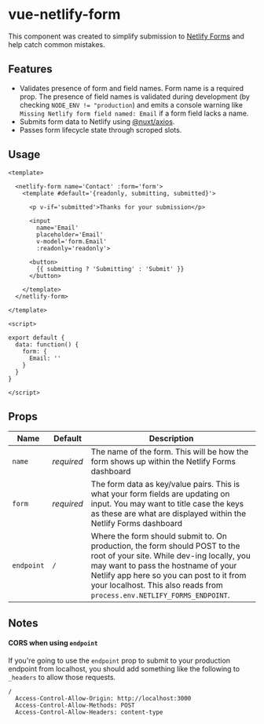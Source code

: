 # vue-netlify-form

This component was created to simplify submission to [Netlify Forms](https://docs.netlify.com/forms) and help catch common mistakes.

## Features

- Validates presence of form and field names.  Form name is a required prop.  The presence of field names is validated during development (by checking `NODE_ENV != "production`) and emits a console warning like `Missing Netlify form field named: Email` if a form field lacks a name.
- Submits form data to Netlify using [@nuxt/axios](https://axios.nuxtjs.org/).
- Passes form lifecycle state through scroped slots.

## Usage

```vue
<template>

  <netlify-form name='Contact' :form='form'>
    <template #default='{readonly, submitting, submitted}'>

      <p v-if='submitted'>Thanks for your submission</p>

      <input
        name='Email'
        placeholder='Email'
        v-model='form.Email'
        :readonly='readonly'>

      <button>
        {{ submitting ? 'Submitting' : 'Submit' }}
      </button>

    </template>
  </netlify-form>

</template>

<script>

export default {
  data: function() {
    form: {
      Email: ''
    }
  }
}

</script>
```

## Props

| Name | Default | Description |
| ---- | ------- | ----------- |
| `name` | _required_ | The name of the form.  This will be how the form shows up within the Netlify Forms dashboard |
| `form` | _required_ | The form data as key/value pairs.  This is what your form fields are updating on input.  You may want to title case the keys as these are what are displayed within the Netlify Forms dashboard |
| `endpoint` | `/` | Where the form should submit to.  On production, the form should POST to the root of your site.  While dev-ing locally, you may want to pass the hostname of your Netlify app here so you can post to it from your localhost.  This also reads from `process.env.NETLIFY_FORMS_ENDPOINT`. |

## Notes

#### CORS when using `endpoint`

If you're going to use the `endpoint` prop to submit to your production endpoint from localhost, you should add something like the following to `_headers` to allow those requests.

```
/
  Access-Control-Allow-Origin: http://localhost:3000
  Access-Control-Allow-Methods: POST
  Access-Control-Allow-Headers: content-type
```
